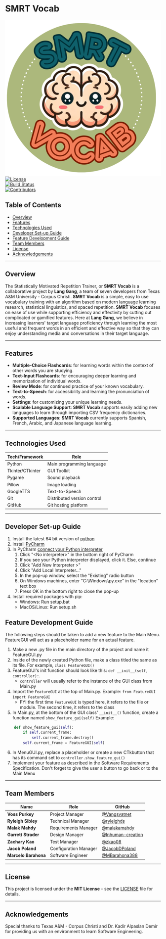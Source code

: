 # SMRT Vocab
![Logo](Assets/SMRT_Vocab_logo.png)
[![License](https://img.shields.io/badge/license-MIT-blue.svg)](LICENSE)  
[![Build Status](https://img.shields.io/badge/build-passing-brightgreen.svg)](https://github.com/Inhuman-creation/SMRT-PROJECT/actions)  
[![Contributors](https://img.shields.io/badge/contributors-7-brightgreen.svg)](#team-members)

## Table of Contents
- [Overview](#overview)
- [Features](#features)
- [Technologies Used](#technologies-used)
- [Developer Set-up Guide](#developer-set-up-guide)
- [Feature Development Guide](#feature-development-guide)
- [Team Members](#team-members)
- [License](#license)
- [Acknowledgements](#acknowledgements)

---

## Overview

The Statistically Motivated Repetition Trainer, or **SMRT Vocab** is a collaborative project 
by **Lang Gang**, a team of seven developers from Texas A&M University - Corpus Christi. **SMRT Vocab** is a 
simple, easy to use vocabulary training with an algorithm based on modern language learning research, 
statistical linguistics, and spaced repetition. **SMRT Vocab** focuses on ease of use while supporting
efficiency and effectivity by cutting out complicated or gamified features. Here at **Lang Gang**, we believe
in increasing learners' target language proficiency through learning the most useful and frequent words
in an efficient and effective way so that they can enjoy understanding media and conversations 
in their target language.

---

## Features

- **Multiple-Choice Flashcards**: for learning words within the context of other words you are studying.
- **Text-Input Flashcards**: for encouraging deeper learning and memorization of individual words.
- **Review Mode**: for continued practice of your known vocabulary.
- **Text-to-Speech**: for accessibility and learning the pronunciation of words.
- **Settings**: for customizing your unique learning needs.
- **Scalable Language Support**: **SMRT Vocab** supports easily adding new languages to learn through
importing CSV frequency dictionaries.
- **Supported Languages**: **SMRT Vocab** currently supports Spanish, French, Arabic, and Japanese language learning.

---

## Technologies Used

| **Tech/Framework** | **Role**                    |
|--------------------|-----------------------------|
| Python             | Main programming language   |
| Tkinter/CTkinter   | GUI Toolkit                 |
| Pygame             | Sound playback              |  
| Pillow             | Image loading               |
| GoogleTTS          | Text-to-Speech              |
| Git                | Distributed version control |
| GitHub             | Git hosting platform        |

---

## Developer Set-up Guide
1. Install the latest 64 bit version of [python](https://www.python.org/downloads/)
2. Install [PyCharm](https://www.jetbrains.com/pycharm/download/?section=windows)
3. In PyCharm [connect your Python interpreter](https://www.jetbrains.com/help/pycharm/configuring-python-interpreter.html)
   1. Click "\<No interpreter\>" in the bottom right of PyCharm
   2. If you see your Python interpreter displayed, click it. Else, continue
   3. Click "Add New Interpreter >"
   4. Click "Add Local Interpreter..."
   5. In the pop-up window, select the "Existing" radio button
   6. On Windows machines, enter "C:\Windows\py.exe" in the "location" text box
   7. Press OK in the bottom right to close the pop-up
4. Install required packages with pip:
	* Windows: Run setup.bat
	* MacOS/Linux: Run setup.sh

## Feature Development Guide
The following steps should be taken to add a new feature to the Main Menu. FeatureGUI will act as a placeholder name for an actual feature.
1. Make a new .py file in the main directory of the project and name it FeatureGUI.py 
2. Inside of the newly created Python file, make a class titled the same as its file. For example, `class FeatureGUI()`
3. FeatureGUI's init function should look like this: `def __init__(self, controller):`. 
	- `controller` will usually refer to the instance of the GUI class from Main.py
4. Import the `FeatureGUI` at the top of Main.py. Example: `from FeatureGUI import FeatureGUI`
	- FYI the first time `FeatureGUI` is typed here, it refers to the file or module. The second time, it refers to the class
5. In Main.py, at the bottom of the GUI class' `__init__()` function, create a function named `show_feature_gui(self)` Example:
```python
	def show_feature_gui(self):
		if self.current_frame:
			self.current_frame.destroy()
		self.current_frame = FeatureGUI(self)
```
6. In MenuGUI.py, replace a placeholder or create a new CTkbutton that has its command set to `controller.show_feature_gui()`
7. Implement your feature as described in the Software Requirements Specification. Don't forget to give the user a button to go back or to the Main Menu

---

## Team Members

| **Name**             | **Role**              | **GitHub**                                               |
|----------------------|-----------------------|----------------------------------------------------------|
| **Voss Purkey**      | Project Manager       | [@Vangsvatnet](https://github.com/Vangsvatnet)           |
| **Ryleigh Sibley**   | Technical Manager     | [@ryleighds](https://github.com/ryleighds)               |
| **Malak Mahdy**      | Requirements Manager  | [@malakamahdy](https://github.com/malakamahdy)           |
| **Garrett Strader**  | Design Manager        | [@Inhuman-creation](https://github.com/Inhuman-creation) |
| **Zachary Kao**      | Test Manager          | [@zkao08](https://github.com/zkao08)                     |
| **Jacob Poland**     | Configuration Manager | [@JacobDPoland](https://github.com/JacobDPoland)         |
| **Marcelo Barahona** | Software Engineer     | [@MBarahona388](https://github.com/MBarahona388)         |

---

## License

This project is licensed under the **MIT License** - see the [LICENSE](LICENSE) file for details.

---

## Acknowledgements

Special thanks to Texas A&M - Corpus Christi and Dr. Kadir Alpaslan Demir for providing us
with an environment to learn Software Engineering.
